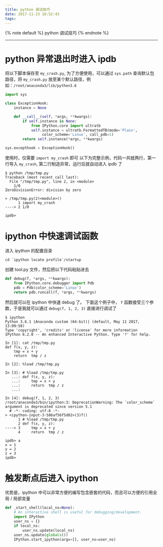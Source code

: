 ```yaml
---
title: python 调试技巧
date: 2017-11-23 16:52:43
tags:
---
```


{% note default %}
python 调试技巧
{% endnote %}

<!--more-->

---

# python 异常退出时进入 ipdb
将以下脚本保存至 ``my_crash.py``, 为了方便使用，可以通过 ``sys.path`` 查询默认包路径，将 ``my_crash.py`` 放至某个默认路径，例如：``/root/anaconda3/lib/python3.6``
```python
import sys

class ExceptionHook:
    instance = None

    def __call__(self, *args, **kwargs):
        if self.instance is None:
            from IPython.core import ultratb
            self.instance = ultratb.FormattedTB(mode='Plain',
                 color_scheme='Linux', call_pdb=1)
        return self.instance(*args, **kwargs)

sys.excepthook = ExceptionHook()
```

使用时，仅需要 ``import my_crash`` 即可
以下为完整示例，代码一共就两行，第一行导入 ``my_crash``, 第二行制造异常，运行后就自动进入 ipdb 了
```shell
$ python /tmp/tmp.py
Traceback (most recent call last):
  File "/tmp/tmp.py", line 2, in <module>
    1/0
ZeroDivisionError: division by zero

> /tmp/tmp.py(2)<module>()
      1 import my_crash
----> 2 1/0

ipdb>
```

# ipython 中快速调试函数
进入 ipython 的配置目录
```shell
cd `ipython locate profile`/startup
```
创建 tool.py 文件，然后把以下代码粘贴进去
```python
def debug(f, *args, **kwargs):
    from IPython.core.debugger import Pdb
    pdb = Pdb(color_scheme='Linux')
    return pdb.runcall(f, *args, **kwargs)
```
然后就可以在 ipython 中快速 debug 了。 下面这个例子中， ``f`` 函数接受三个参数，于是我就可以通过 ``debug(f, 1, 2, 3)`` 直接进行调试了
```shell
$ ipython
Python 3.6.1 |Anaconda custom (64-bit)| (default, May 11 2017, 13:09:58)
Type 'copyright', 'credits' or 'license' for more information
IPython 6.2.0 -- An enhanced Interactive Python. Type '?' for help.

In [1]: cat /tmp/tmp.py
def f(x, y, z):
    tmp = x + y
    return  tmp / z

In [2]: %load /tmp/tmp.py

In [3]: # %load /tmp/tmp.py
   ...: def f(x, y, z):
   ...:     tmp = x + y
   ...:     return  tmp / z
   ...:

In [4]: debug(f, 1, 2, 3)
/root/anaconda3/bin/ipython:3: DeprecationWarning: The `color_scheme` argument is deprecated since version 5.1
  # -*- coding: utf-8 -*-
> <ipython-input-3-586af56f5d02>(3)f()
      1 # %load /tmp/tmp.py
      2 def f(x, y, z):
----> 3     tmp = x + y
      4     return  tmp / z

ipdb> a
x = 1
y = 2
z = 3
ipdb>
```

# 触发断点后进入 ipython
优势是，ipython 中可以非常方便的编写包含嵌套的代码，而且可以方便的引用全局 / 局部变量
```python
def _start_shell(local_ns=None):
    # An interactive shell is useful for debugging/development.
    import IPython
    user_ns = {}
    if local_ns:
        user_ns.update(local_ns)
    user_ns.update(globals())
    IPython.start_ipython(argv=[], user_ns=user_ns)
```
